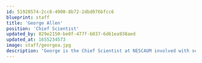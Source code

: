 ```yaml
---
id: 51920574-2cc8-4900-8b72-2dbd076bfcc6
blueprint: staff
title: 'George Allen'
position: 'Chief Scientist'
updated_by: 829e2150-be0f-477f-b037-6d61ea938aed
updated_at: 1655234573
image: staff/georgea.jpg
description: 'George is the Chief Scientist at NESCAUM involved with several aspects of the regional haze effort, coordination of the Monitoring and Assessment Committee, and support of the mobile source, public health, and air toxics programs.'
---
```

